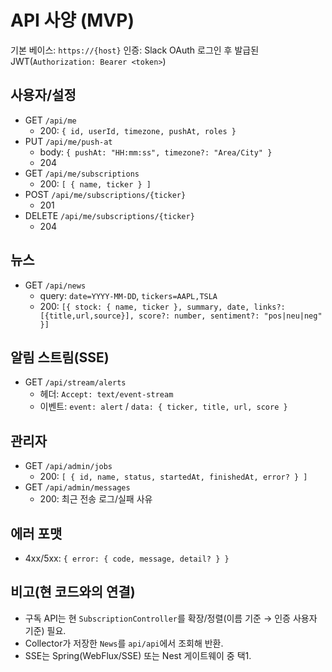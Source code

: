 # API 사양 (MVP)

기본 베이스: `https://{host}`
인증: Slack OAuth 로그인 후 발급된 JWT(`Authorization: Bearer <token>`)

## 사용자/설정
- GET `/api/me`
  - 200: `{ id, userId, timezone, pushAt, roles }`
- PUT `/api/me/push-at`
  - body: `{ pushAt: "HH:mm:ss", timezone?: "Area/City" }`
  - 204
- GET `/api/me/subscriptions`
  - 200: `[ { name, ticker } ]`
- POST `/api/me/subscriptions/{ticker}`
  - 201
- DELETE `/api/me/subscriptions/{ticker}`
  - 204

## 뉴스
- GET `/api/news`
  - query: `date=YYYY-MM-DD`, `tickers=AAPL,TSLA`
  - 200: `[{ stock: { name, ticker }, summary, date, links?: [{title,url,source}], score?: number, sentiment?: "pos|neu|neg" }]`

## 알림 스트림(SSE)
- GET `/api/stream/alerts`
  - 헤더: `Accept: text/event-stream`
  - 이벤트: `event: alert` / `data: { ticker, title, url, score }`

## 관리자
- GET `/api/admin/jobs`
  - 200: `[ { id, name, status, startedAt, finishedAt, error? } ]`
- GET `/api/admin/messages`
  - 200: 최근 전송 로그/실패 사유

## 에러 포맷
- 4xx/5xx: `{ error: { code, message, detail? } }`

## 비고(현 코드와의 연결)
- 구독 API는 현 `SubscriptionController`를 확장/정렬(이름 기준 → 인증 사용자 기준) 필요.
- Collector가 저장한 `News`를 `api/api`에서 조회해 반환.
- SSE는 Spring(WebFlux/SSE) 또는 Nest 게이트웨이 중 택1.
